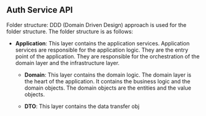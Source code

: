 ## Auth Service API

Folder structure:
DDD (Domain Driven Design) approach is used for the folder structure. The folder structure is as follows:

- **Application**: This layer contains the application services. Application services are responsible for the application logic. They are the entry point of the application. They are responsible for the orchestration of the domain layer and the infrastructure layer.

  - **Domain**: This layer contains the domain logic. The domain layer is the heart of the application. It contains the business logic and the domain objects. The domain objects are the entities and the value objects.

  - **DTO**: This layer contains the data transfer obj
